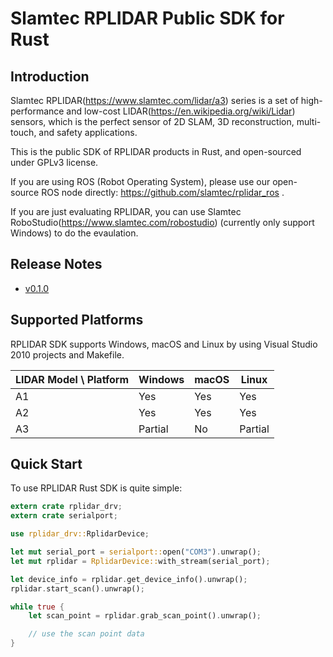 # Slamtec RPLIDAR Public SDK for Rust

## Introduction

Slamtec RPLIDAR(https://www.slamtec.com/lidar/a3) series is a set of high-performance and low-cost LIDAR(https://en.wikipedia.org/wiki/Lidar) sensors, which is the perfect sensor of 2D SLAM, 3D reconstruction, multi-touch, and safety applications.

This is the public SDK of RPLIDAR products in Rust, and open-sourced under GPLv3 license.

If you are using ROS (Robot Operating System), please use our open-source ROS node directly: https://github.com/slamtec/rplidar_ros .

If you are just evaluating RPLIDAR, you can use Slamtec RoboStudio(https://www.slamtec.com/robostudio) (currently only support Windows) to do the evaulation.

## Release Notes

* [v0.1.0](https://github.com/slamtec/rplidar_sdk/blob/master/docs/ReleaseNote.v0.1.0.md)

## Supported Platforms

RPLIDAR SDK supports Windows, macOS and Linux by using Visual Studio 2010 projects and Makefile.

| LIDAR Model \ Platform | Windows | macOS | Linux   |
| ---------------------- | ------- | ----- | ------- |
| A1                     | Yes     | Yes   | Yes     |
| A2                     | Yes     | Yes   | Yes     |
| A3                     | Partial | No    | Partial |

## Quick Start

To use RPLIDAR Rust SDK is quite simple:

```rust
extern crate rplidar_drv;
extern crate serialport;

use rplidar_drv::RplidarDevice;

let mut serial_port = serialport::open("COM3").unwrap();
let mut rplidar = RplidarDevice::with_stream(serial_port);

let device_info = rplidar.get_device_info().unwrap();
rplidar.start_scan().unwrap();

while true {
    let scan_point = rplidar.grab_scan_point().unwrap();

    // use the scan point data
}
```
